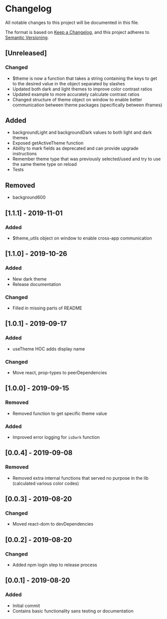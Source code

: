 # Changelog

All notable changes to this project will be documented in this file.

The format is based on [Keep a Changelog](https://keepachangelog.com/en/1.0.0/),
and this project adheres to [Semantic Versioning](https://semver.org/spec/v2.0.0.html).

## [Unreleased]

### Changed

- \$theme is now a function that takes a string containing the keys to get to the desired value in the object separated by slashes
- Updated both dark and light themes to improve color contrast ratios
- Updated example to more accurately calculate contrast ratios
- Changed structure of theme object on window to enable better communication between theme packages (specifically between iframes)

## Added

- backgroundLight and backgroundDark values to both light and dark themes
- Exposed getActiveTheme function
- Ability to mark fields as deprecated and can provide upgrade instructions
- Remember theme type that was previously selected/used and try to use the same theme type on reload
- Tests

## Removed

- background600

## [1.1.1] - 2019-11-01

### Added

- \$theme_utils object on window to enable cross-app communication

## [1.1.0] - 2019-10-26

### Added

- New dark theme
- Release documentation

### Changed

- Filled in missing parts of README

## [1.0.1] - 2019-09-17

### Added

- useTheme HOC adds display name

### Changed

- Move react, prop-types to peerDependencies

## [1.0.0] - 2019-09-15

### Removed

- Removed function to get specific theme value

### Added

- Improved error logging for `isDark` function

## [0.0.4] - 2019-09-08

### Removed

- Removed extra internal functions that served no purpose in the lib (calculated various color codes)

## [0.0.3] - 2019-08-20

### Changed

- Moved react-dom to devDependencies

## [0.0.2] - 2019-08-20

### Changed

- Added npm login step to release process

## [0.0.1] - 2019-08-20

### Added

- Initial commit
- Contains basic functionality sans testing or documentation
